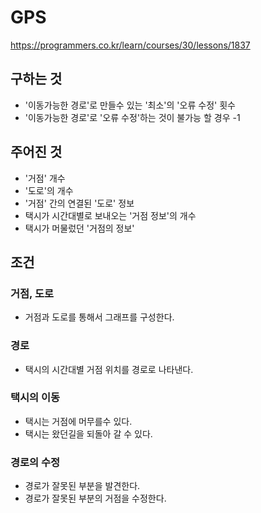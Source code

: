 # GPS
https://programmers.co.kr/learn/courses/30/lessons/1837
## 구하는 것
- '이동가능한 경로'로 만들수 있는 '최소'의 '오류 수정' 횟수
- '이동가능한 경로'로 '오류 수정'하는 것이 불가능 할 경우 -1
## 주어진 것
- '거점' 개수
- '도로'의 개수
- '거점' 간의 연결된 '도로' 정보
- 택시가 시간대별로 보내오는 '거점 정보'의 개수
- 택시가 머물렀던 '거점의 정보'
## 조건
### 거점, 도로
- 거점과 도로를 통해서 그래프를 구성한다.
### 경로
- 택시의 시간대별 거점 위치를 경로로 나타낸다.
### 택시의 이동
- 택시는 거점에 머무를수 있다.
- 택시는 왔던길을 되돌아 갈 수 있다. 
### 경로의 수정
- 경로가 잘못된 부분을 발견한다. 
- 경로가 잘못된 부분의 거점을 수정한다. 